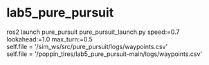 # lab5_pure_pursuit
ros2 launch pure_pursuit pure_pursuit_launch.py speed:=0.7 lookahead:=1.0 max_turn:=0.5      
self.file = '/sim_ws/src/pure_pursuit/logs/waypoints.csv'       
self.file = '/poppin_tires/lab5_pure_pursuit-main/logs/waypoints.csv'      
